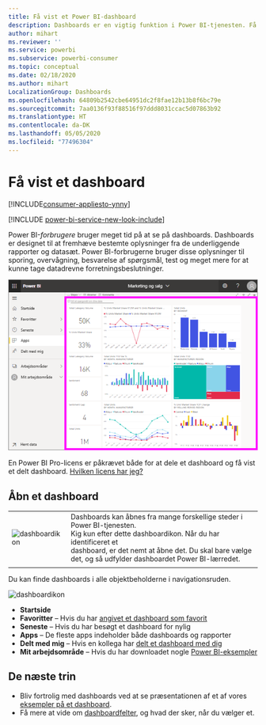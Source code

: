```yaml
---
title: Få vist et Power BI-dashboard
description: Dashboards er en vigtig funktion i Power BI-tjenesten. Få mere at vide om, hvordan du åbner og får vist et dashboard.
author: mihart
ms.reviewer: ''
ms.service: powerbi
ms.subservice: powerbi-consumer
ms.topic: conceptual
ms.date: 02/18/2020
ms.author: mihart
LocalizationGroup: Dashboards
ms.openlocfilehash: 64809b2542cbe64951dc2f8fae12b13b8f6bc79e
ms.sourcegitcommit: 7aa0136f93f88516f97ddd8031ccac5d07863b92
ms.translationtype: HT
ms.contentlocale: da-DK
ms.lasthandoff: 05/05/2020
ms.locfileid: "77496304"
---
```

# <a name="view-a-dashboard"></a>Få vist et dashboard

[!INCLUDE[consumer-appliesto-ynny](../includes/consumer-appliesto-ynny.md)]

[!INCLUDE [power-bi-service-new-look-include](../includes/power-bi-service-new-look-include.md)]

Power BI-*forbrugere* bruger meget tid på at se på dashboards. Dashboards er designet til at fremhæve bestemte oplysninger fra de underliggende rapporter og datasæt. Power BI-forbrugerne bruger disse oplysninger til sporing, overvågning, besvarelse af spørgsmål, test og meget mere for at kunne tage datadrevne forretningsbeslutninger.

![dashboard](media/end-user-dashboard-open/power-bi-new-dash-new.png)


En Power BI Pro-licens er påkrævet både for at dele et dashboard og få vist et delt dashboard. [Hvilken licens har jeg?](end-user-license.md) 

## <a name="open-a-dashboard"></a>Åbn et dashboard



|              |         |
|------------|--------------------------------|
|![dashboardikon](media/end-user-dashboard-open/power-bi-dashboard-icon.png)      |Dashboards kan åbnes fra mange forskellige steder i Power BI-tjenesten. <br> Kig kun efter dette dashboardikon. Når du har identificeret et <br>dashboard, er det nemt at åbne det. Du skal bare vælge det, og så udfylder dashboardet Power BI-lærredet. |
|                    |          |



Du kan finde dashboards i alle objektbeholderne i navigationsruden. 

![dashboardikon](media/end-user-dashboard-open/power-bi-open-dashboards.gif)

- **Startside** 
- **Favoritter** – Hvis du har [angivet et dashboard som favorit](end-user-favorite.md)
- **Seneste** – Hvis du har besøgt et dashboard for nylig
- **Apps** – De fleste apps indeholder både dashboards og rapporter
- **Delt med mig** – Hvis en kollega har [delt et dashboard med dig](end-user-shared-with-me.md)
- **Mit arbejdsområde** – Hvis du har downloadet nogle [Power BI-eksempler](../sample-datasets.md)



## <a name="next-steps"></a>De næste trin
* Bliv fortrolig med dashboards ved at se præsentationen af et af vores [eksempler på et dashboard](../sample-tutorial-connect-to-the-samples.md).    
* Få mere at vide om [dashboardfelter](end-user-tiles.md), og hvad der sker, når du vælger et.